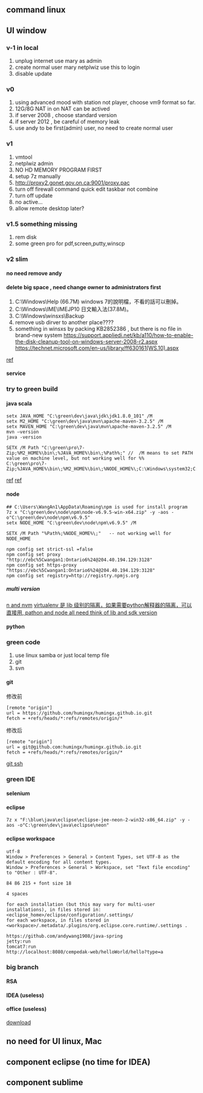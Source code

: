 
## command linux

## UI window

### v-1 in local

1. unplug internet use mary as admin
2. create normal user mary  netplwiz use this to login
3. disable update

### v0 

1. using advanced mood with station not player, choose vm9 format so far.
2. 12G/8G NAT  in on NAT can be actived
2. if server 2008 , choose standard version
2. if server 2012 , be careful of memory leak
2. use andy to be first(admin) user, no need to create normal user

### v1
1. vmtool
2. netplwiz admin
2. NO HD MEMORY   PROGRAM FIRST
2. setup 7z manually
2. http://proxy2.gonet.gov.on.ca:9001/proxy.pac
2. turn off firewall        command quick edit      taskbar not combine
3. turn off update
2. no active...
2. allow remote desktop later?

### v1.5 something missing

1. rem disk
2. some green pro for pdf,screen,putty,winscp

### v2 slim

#### no need remove andy

#### delete big space , need change owner to administrators first

1. C:\Windows\Help (66.7M) windows 7的說明檔，不看的話可以刪掉。
2. C:\Windows\IME\IMEJP10 日文輸入法(37.8M)。
2. C:\Windows\winsxs\Backup 
2. remove usb dirver to another place????
2. something in winsxs by packing KB2852386 , but there is no file in brand-new system
https://support.appliedi.net/kb/a110/how-to-enable-the-disk-cleanup-tool-on-windows-server-2008-r2.aspx
https://technet.microsoft.com/en-us/library/ff630161(WS.10).aspx

[ref](http://save-coco.blogspot.ca/2010/05/windows-7.html)

#### service

### try to green build

#### java scala

```
setx JAVA_HOME "C:\green\dev\java\jdk\jdk1.8.0_101" /M
setx M2_HOME "C:\green\dev\java\mvn\apache-maven-3.2.5" /M
setx MAVEN_HOME "C:\green\dev\java\mvn\apache-maven-3.2.5" /M
mvn –version
java -version

SETX /M Path "C:\green\pro\7-Zip;%M2_HOME%\bin\;%JAVA_HOME%\bin\;%Path%;" //  /M means to set PATH value on machine level, but not working well for %%
C:\green\pro\7-Zip;%JAVA_HOME%\bin\;%M2_HOME%\bin\;%NODE_HOME%\;C:\Windows\system32;C:\Windows;C:\Windows\System32\Wbem;C:\Windows\System32\WindowsPowerShell\v1.0\;
```

[ref](https://ss64.com/nt/setx.html)
[ref](https://www.mkyong.com/maven/how-to-install-maven-in-windows/)

#### node

```
## C:\Users\WangAn1\AppData\Roaming\npm is used for install program
7z x "C:\green\dev\node\npm\node-v6.9.5-win-x64.zip" -y -aos -o"C:\green\dev\node\npm\v6.9.5"
setx NODE_HOME "C:\green\dev\node\npm\v6.9.5" /M

SETX /M Path "%Path%;%NODE_HOME%\;"   -- not working well for NODE_HOME

npm config set strict-ssl =false
npm config set proxy "http://ebc%5Cwangan1:Ontario6%24@204.40.194.129:3128"
npm config set https-proxy "https://ebc%5Cwangan1:Ontario6%24@204.40.194.129:3128"
npm config set registry=http://registry.npmjs.org
```

##### multi version

[n  and nvm](https://www.kancloud.cn/iwzh/wzhquestion/218860)
[virtualenv 是 lib 级别的隔离，如果需要python解释器的隔离，可以直接用, pathon and node all need think of lib and sdk version]()

#### python

### green code

1. use linux samba or just local temp file
2. git
2. svn

#### git

修改前

    [remote "origin"]
    url = https://github.com/humingx/humingx.github.io.git
    fetch = +refs/heads/*:refs/remotes/origin/*

修改后

    [remote "origin"]
    url = git@github.com:humingx/humingx.github.io.git
    fetch = +refs/heads/*:refs/remotes/origin/*
[git ssh](https://segmentfault.com/a/1190000002645623)

### green IDE

#### selenium

#### eclipse

```
7z x "F:\blue\java\eclipse\eclipse-jee-neon-2-win32-x86_64.zip" -y -aos -o"C:\green\dev\java\eclipse\neon"
```

#### eclipse workspace

```
utf-8
Window > Preferences > General > Content Types, set UTF-8 as the default encoding for all content types.
Window > Preferences > General > Workspace, set "Text file encoding" to "Other : UTF-8".

84 86 215 + font size 18

4 spaces

for each installation (but this may vary for multi-user installations), in files stored in: <eclipse_home>/eclipse/configuration/.settings/
for each workspace, in files stored in <workspace>/.metadata/.plugins/org.eclipse.core.runtime/.settings .

https://github.com/andywang1908/java-spring
jetty:run
tomcat7:run
http://localhost:8080/cempedak-web/helloWorld/hello?type=a
```

### big branch

#### RSA

#### IDEA (useless)

#### office (useless)

[download](http://www.eclipse.org/downloads/packages/release/Neon/2)

## no need for UI linux, Mac

## component eclipse (no time for IDEA)

## component sublime
